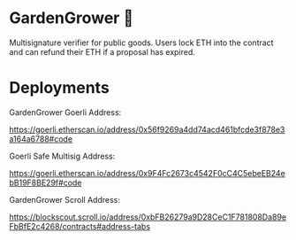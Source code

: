 # GardenGrower :rose:

Multisignature verifier for public goods.
Users lock ETH into the contract and can refund their ETH if a proposal has expired.

# Deployments

GardenGrower Goerli Address:

https://goerli.etherscan.io/address/0x56f9269a4dd74acd461bfcde3f878e3a164a6788#code

Goerli Safe Multisig Address:

https://goerli.etherscan.io/address/0x9F4Fc2673c4542F0cC4C5ebeEB24ebB19F8BE29f#code

GardenGrower Scroll Address:

https://blockscout.scroll.io/address/0xbFB26279a9D28CeC1F781808Da89eFbBfE2c4268/contracts#address-tabs
